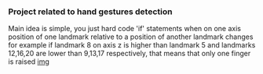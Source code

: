 <h3> Project related to hand gestures detection </h3>

Main idea is simple, you just hard code 'if' statements when on one axis position of one landmark relative to a position of another landmark changes
for example if landmark 8 on axis z is higher than landmark 5 and landmarks 12,16,20 are lower than 9,13,17 respectively, that means that only one finger is raised
[img](landmarks.png)
